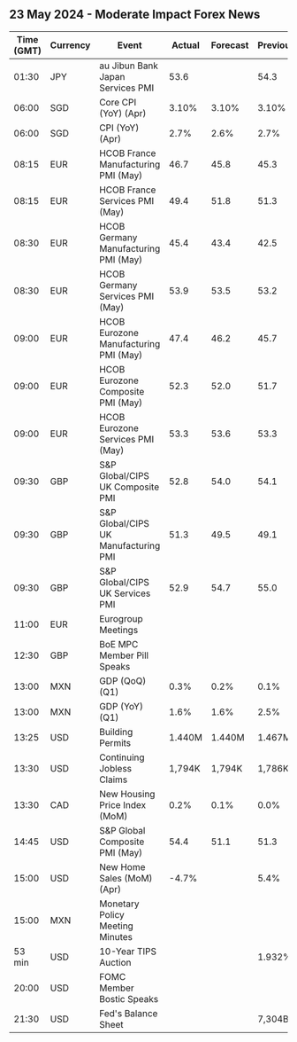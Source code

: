 ## 23 May 2024 - Moderate Impact Forex News

| Time (GMT) | Currency | Event | Actual | Forecast | Previous |
|------|----------|-------|--------|----------|----------|
| 01:30 | JPY | au Jibun Bank Japan Services PMI | 53.6 |  | 54.3 |
| 06:00 | SGD | Core CPI (YoY) (Apr) | 3.10% | 3.10% | 3.10% |
| 06:00 | SGD | CPI (YoY) (Apr) | 2.7% | 2.6% | 2.7% |
| 08:15 | EUR | HCOB France Manufacturing PMI (May) | 46.7 | 45.8 | 45.3 |
| 08:15 | EUR | HCOB France Services PMI (May) | 49.4 | 51.8 | 51.3 |
| 08:30 | EUR | HCOB Germany Manufacturing PMI (May) | 45.4 | 43.4 | 42.5 |
| 08:30 | EUR | HCOB Germany Services PMI (May) | 53.9 | 53.5 | 53.2 |
| 09:00 | EUR | HCOB Eurozone Manufacturing PMI (May) | 47.4 | 46.2 | 45.7 |
| 09:00 | EUR | HCOB Eurozone Composite PMI (May) | 52.3 | 52.0 | 51.7 |
| 09:00 | EUR | HCOB Eurozone Services PMI (May) | 53.3 | 53.6 | 53.3 |
| 09:30 | GBP | S&P Global/CIPS UK Composite PMI | 52.8 | 54.0 | 54.1 |
| 09:30 | GBP | S&P Global/CIPS UK Manufacturing PMI | 51.3 | 49.5 | 49.1 |
| 09:30 | GBP | S&P Global/CIPS UK Services PMI | 52.9 | 54.7 | 55.0 |
| 11:00 | EUR | Eurogroup Meetings |  |  |  |
| 12:30 | GBP | BoE MPC Member Pill Speaks |  |  |  |
| 13:00 | MXN | GDP (QoQ) (Q1) | 0.3% | 0.2% | 0.1% |
| 13:00 | MXN | GDP (YoY) (Q1) | 1.6% | 1.6% | 2.5% |
| 13:25 | USD | Building Permits | 1.440M | 1.440M | 1.467M |
| 13:30 | USD | Continuing Jobless Claims | 1,794K | 1,794K | 1,786K |
| 13:30 | CAD | New Housing Price Index (MoM) | 0.2% | 0.1% | 0.0% |
| 14:45 | USD | S&P Global Composite PMI (May) | 54.4 | 51.1 | 51.3 |
| 15:00 | USD | New Home Sales (MoM) (Apr) | -4.7% |  | 5.4% |
| 15:00 | MXN | Monetary Policy Meeting Minutes |  |  |  |
| 53 min | USD | 10-Year TIPS Auction |  |  | 1.932% |
| 20:00 | USD | FOMC Member Bostic Speaks |  |  |  |
| 21:30 | USD | Fed's Balance Sheet |  |  | 7,304B |

